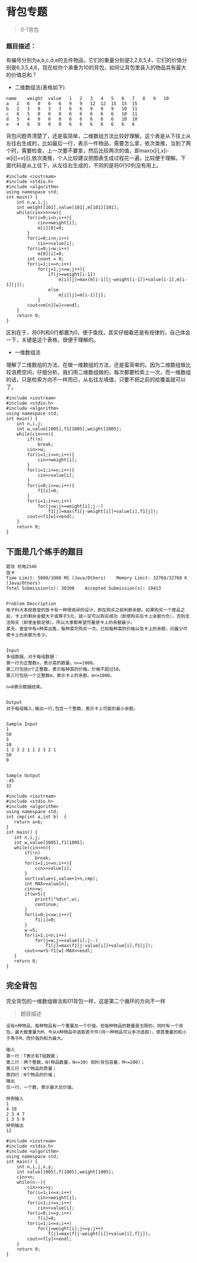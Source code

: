 # 背包专题
> 0-1背包

### 题目描述：
有编号分别为a,b,c,d,e的五件物品，它们的重量分别是2,2,6,5,4，它们的价值分别是6,3,5,4,6，现在给你个承重为10的背包，如何让背包里装入的物品具有最大的价值总和？
* 二维数组法(表格如下)
```
name	weight	value	1	2	3	4	5	6	7	8	9	10
a	2	6	0	6	6	9	9	12	12	15	15	15
b	2	3	0	3	3	6	6	9	9	9	10	11
c	6	5	0	0	0	6	6	6	6	6	10	11
d	5	4	0	0	0	6	6	6	6	6	10	10
e	4	6	0	0	0	6	6	6	6	6	6	6
```
背包问题弄清楚了，还是蛮简单，二维数组方法比较好理解，这个表是从下往上从左往右生成的，比如最后一行，表示一件物品，需要怎么拿，依次类推，当到了两个时，需要检查，上一次要不要拿，然后比较两次的值，即max(x[i],x[i-w[i]]+v[i]),依次类推，个人比较建议把图表生成过程花一遍，比较便于理解。下面代码是从上往下，从左往右生成的，不同的是将0行0列没有用上。
```
#include <iostream>
#include <stdio.h>
#include <algorithm>
using namespace std;
int main() {
	int n,w,i,j;
	int weight[101],value[101],m[101][101];
	while(cin>>n>>w){
		for(i=0;i<n;i++){
			cin>>weight[i];
			m[i][0]=0;
		}
		for(i=0;i<n;i++)
			cin>>value[i];
		for(i=0;i<w;i++)
			m[0][i]=0;
		int count = 0;
		for(i=1;i<=n;i++)
			for(j=1;j<=w;j++){
				if(j>=weight[i-1])
					m[i][j]=max(m[i-1][j-weight[i-1]]+value[i-1],m[i-1][j]);
				else
					m[i][j]=m[i-1][j];
			}
		cout<<m[n][w]<<endl;
	}
	return 0;
}
```
区别在于，将0列和0行都置为0，便于查找，其实仔细看还是有规律的，自己体会一下，关键是这个表格，很便于理解的。

* 一维数组法


理解了二维数组的方法，在做一维数组的方法，还是蛮简单的。因为二维数组做比较浪费空间，仔细分析，我们用二维数组做的，每次都要检索上一次，而一维数组的话，只是检索方向不一样而已，从右往左填值，只要不把之前的给覆盖就可以了。
```
#include <iostream>
#include <stdio.h>
#include <algorithm>
using namespace std;
int main() {
	int n,i,j;
	int w,value[1005],f1[1005],weight[1005];
	while(cin>>n){
		if(!n)
			break;
		cin>>w;
		for(i=1;i<=n;i++){
			cin>>weight[i];
		}
		for(i=1;i<=n;i++){
			cin>>value[i];
		}
		for(i=0;i<=w;i++){
			f1[i]=0;
		}
		for(i=1;i<=n;i++)
			for(j=w;j>=weight[i];j--)
				f1[j]=max(f1[j-weight[i]]+value[i],f1[j]);
		cout<<f1[w]<<endl;
	}
	return 0;
}
```
## 下面是几个练手的题目
```
题目 杭电2546
饭卡
Time Limit: 5000/1000 MS (Java/Others)    Memory Limit: 32768/32768 K (Java/Others)
Total Submission(s): 30398    Accepted Submission(s): 10413


Problem Description
电子科大本部食堂的饭卡有一种很诡异的设计，即在购买之前判断余额。如果购买一个商品之前，卡上的剩余金额大于或等于5元，就一定可以购买成功（即使购买后卡上余额为负），否则无法购买（即使金额足够）。所以大家都希望尽量使卡上的余额最少。
某天，食堂中有n种菜出售，每种菜可购买一次。已知每种菜的价格以及卡上的余额，问最少可使卡上的余额为多少。
 

Input
多组数据。对于每组数据：
第一行为正整数n，表示菜的数量。n<=1000。
第二行包括n个正整数，表示每种菜的价格。价格不超过50。
第三行包括一个正整数m，表示卡上的余额。m<=1000。

n=0表示数据结束。
 

Output
对于每组输入,输出一行,包含一个整数，表示卡上可能的最小余额。
 

Sample Input
1
50
5
10
1 2 3 2 1 1 2 3 2 1
50
0
 

Sample Output
-45
32
```
 ```
#include <iostream>
#include <stdio.h>
#include <algorithm>
using namespace std;
int cmp(int a,int b)  {  
    return a<b;  
}
int main() {
	int n,i,j;
	int w,value[1005],f1[1005];
	while(cin>>n){
		if(!n)
			break;
		for(i=1;i<=n;i++){
			cin>>value[i];
		}
		sort(value+1,value+1+n,cmp);  
        int MAX=value[n]; 
		cin>>w;
		if(w<5){  
            printf("%d\n",w);  
            continue;  
        } 
		for(i=0;i<=w;i++){
			f1[i]=0;
		}
		w-=5;
		for(i=1;i<n;i++)
			for(j=w;j>=value[i];j--)
				f1[j]=max(f1[j-value[i]]+value[i],f1[j]);
		cout<<w+5-f1[w]-MAX<<endl;
	}
	return 0;
}

```
## 完全背包
完全背包的一维数组做法和01背包一样，这是第二个循环的方向不一样

> 题目描述

```
设有n种物品，每种物品有一个重量及一个价值。但每种物品的数量是无限的，同时有一个背包，最大载重量为M，今从n种物品中选取若干件(同一种物品可以多次选取)，使其重量的和小于等于M，而价值的和为最大。
 
输入
第一行：T表示有T组数据；
第二行：两个整数，N(物品数量，N<=30) 和M(背包容量，M<=200)；
第三行：N个物品的质量；
第四行：N个物品的价格； 
输出
仅一行，一个数，表示最大总价值。
 
样例输入
1
4 10
2 3 4 7
1 3 5 9
样例输出
12
```
```
#include <iostream>
#include <stdio.h>
#include <algorithm>
using namespace std;
int main() {
	int n,i,j,x,y;
	int value[1005],f[1005],weight[1005];
	cin>>n;
	while(n--){
		cin>>x>>y;
		for(i=1;i<=x;i++)
			cin>>weight[i];
		for(i=1;i<=x;i++)
			cin>>value[i];
		for(i=0;i<=y;i++)
			f[i]=0;
		for(i=1;i<=x;i++)
			for(j=weight[i];j<=y;j++)
				f[j]=max(f[j-weight[i]]+value[i],f[j]);
		cout<<f[y]<<endl;
	}
	return 0;
}
```

